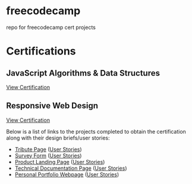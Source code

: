 # freecodecamp
repo for freecodecamp cert projects

# Certifications
## JavaScript Algorithms & Data Structures 
[View Certification](https://www.freecodecamp.org/certification/mstreet3/javascript-algorithms-and-data-structures)

## Responsive Web Design 
[View Certification](https://www.freecodecamp.org/certification/mstreet3/responsive-web-design)

Below is a list of links to the projects completed to obtain the certification along with their design briefs/user stories:
  - [Tribute Page](https://codepen.io/mikestreet/full/PNXBpm/) ([User Stories](https://learn.freecodecamp.org/responsive-web-design/responsive-web-design-projects/build-a-tribute-page))
  - [Survey Form](https://mstreet3.github.io/freecodecamp/src/resp-web-design/survey-form/index.html) ([User Stories](https://learn.freecodecamp.org/responsive-web-design/responsive-web-design-projects/build-a-survey-form))
  - [Product Landing Page](https://mstreet3.github.io/freecodecamp/src/resp-web-design/product-page/index.html) ([User Stories](https://learn.freecodecamp.org/responsive-web-design/responsive-web-design-projects/build-a-product-landing-page))
  - [Technical Documentation Page](https://mstreet3.github.io/freecodecamp/src/resp-web-design/tech-docs/index.html) ([User Stories](https://learn.freecodecamp.org/responsive-web-design/responsive-web-design-projects/build-a-technical-documentation-page))
  - [Personal Portfolio Webpage](https://codepen.io/mikestreet/full/PNgOMG) ([User Stories](https://learn.freecodecamp.org/responsive-web-design/responsive-web-design-projects/build-a-personal-portfolio-webpage))
 


